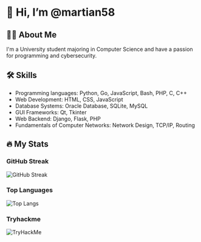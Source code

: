 # 👋 Hi, I’m @martian58

## 👨‍💻 About Me

I'm a University student majoring in Computer Science and have a passion for programming and cybersecurity.

## 🛠️ Skills

- Programming languages: Python, Go, JavaScript, Bash, PHP, C, C++
- Web Development: HTML, CSS, JavaScript
- Database Systems: Oracle Database, SQLite, MySQL
- GUI Frameworks: Qt, Tkinter
- Web Backend: Django, Flask, PHP
- Fundamentals of Computer Networks: Network Design, TCP/IP, Routing

## 🔥 My Stats

### GitHub Streak

![GitHub Streak](https://github-readme-streak-stats.herokuapp.com/?user=martian58)

### Top Languages

![Top Langs](https://github-readme-stats.vercel.app/api/top-langs/?username=martian58&layout=compact)

### Tryhackme

<img src="https://tryhackme-badges.s3.amazonaws.com/martian58.png" alt="TryHackMe">

